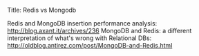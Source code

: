 Title: Redis vs Mongodb


Redis and MongoDB insertion performance analysis: http://blog.axant.it/archives/236
MongoDB and Redis: a different interpretation of what's wrong with Relational DBs: http://oldblog.antirez.com/post/MongoDB-and-Redis.html
